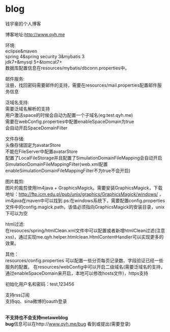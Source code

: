 # blog
钱宇豪的个人博客

博客地址:<a href="http://www.qyh.me" target="_blank">http://www.qyh.me</a><br/> 

环境:<br/>
eclipse&maven<br/> 
spring 4&spring security 3&mybatis 3<br/>
jdk7+&mysql 5+&tomcat7+<br/>
数据库配置信息在resources/mybatis/dbconn.properties中。<br/>

邮件服务:<br/>
注册，找回密码需要邮件的支持，需要在resources/mail.properties配置邮件服务信息<br/>

泛域名支持:<br/>
需要泛域名解析的支持<br/>
用户激活space的时候会自动为配置一个子域名(eg:test.qyh.me)<br/>
需要在webConfig.properties中配置enableSpaceDomain为true<br/>
会自动开启SpaceDomainFilter<br/>

文件存储:<br/>
头像存储固定为avatarStore<br/>
不能在FileServer中配置avatarStore<br/>
配置了LocalFileStorage并且配置了SimulationDomainFileMapping会自动开启SimulationDomainFileMappingFilter(web.xml配置enableSimulationDomainFileMappingFilter不为true不会开启)<br/>

图片裁剪:<br/>
图片的裁剪使用Im4java + GraphicsMagick。需要安装GraphicsMagick，下载地址：http://ftp.icm.edu.pl/pub/unix/graphics/GraphicsMagick/windows/ ，im4java在maven中可以找到
ps:在windows系统下，需要配置config.properties文件中的config.magick.path，该值必须指向GraphicsMagick的安装目录，unix下可以为空<br/>

html过滤:<br/>
在resouces/spring/htmlClean.xml文件中可以配置或者新增htmlClean过滤(注意xss)，通过实现me.qyh.helper.htmlclean.HtmlContentHandler可以实现更多的效果。<br/>

其他：<br/>
resources/config.properties 可以配置一些分页每页记录数、字段验证已经一些服务的配置。
在resources/webConfig中可以开启二级域名(需要泛域名的支持，通过enableSpaceDomain来开启，本地可以修改hosts文件)，https支持<br/>

初始化用户名和密码：test,123456</br>

支持rss订阅</br>
支持qq、sina微博的oauth登录<br/>

<br/><strong>不支持也不会支持metaweblog</strong><br/>
<strong>bug</strong>信息可以在http://www.qyh.me/bug  看到或提出(需要登录)
